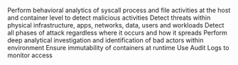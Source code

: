 Perform behavioral analytics of syscall process and file activities at the host and container level to detect malicious activities
Detect threats within physical infrastructure, apps, networks, data, users and workloads
Detect all phases of attack regardless where it occurs and how it spreads
Perform deep analytical investigation and identification of bad actors within environment
Ensure immutability of containers at runtime
Use Audit Logs to monitor access